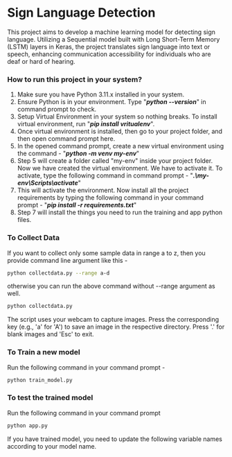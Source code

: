 # Sign Language Detection
This project aims to develop a machine learning model for detecting sign language. Utilizing a Sequential model built with Long Short-Term Memory (LSTM) layers in Keras, the project translates sign language into text or speech, enhancing communication accessibility for individuals who are deaf or hard of hearing.

### How to run this project in your system?

1. Make sure you have Python 3.11.x installed in your system.
2. Ensure Python is in your environment. Type "***python --version***" in command prompt to check.
3. Setup Virtual Environment in your system so nothing breaks. To install virtual environment, run "***pip install vritualenv***". 
4. Once virtual environment is installed, then go to your project folder, and then open command prompt here. 
5. In the opened command prompt, create a new virtual environment using the command - "***python -m venv my-env***"
6. Step 5 will create a folder called "my-env" inside your project folder. Now we have created the virtual environment. We have to activate it. To activate, type the following command in command prompt - "***.\my-env\Scripts\activate***"
7. This will activate the environment. Now install all the project requirements by typing the following command in your command prompt - "***pip install -r requirements.txt***"
8. Step 7 will install the things you need to run the training and app python files.



### To Collect Data

If you want to collect only some sample data in range a to z, then you provide command line argument like this - 

```bash
python collectdata.py --range a-d
```

otherwise you can run the above command without --range argument as well.

```bash
python collectdata.py
```

The script uses your webcam to capture images. Press the corresponding  key (e.g., 'a' for 'A') to save an image in the respective directory.  Press '.' for blank images and 'Esc' to exit.

### To Train a new model 

Run the following command in your command prompt - 

```cmd
python train_model.py
```

### To test the trained model

Run the following command in your command prompt

```cmd
python app.py
```

If you have trained model, you need to update the following variable names according to your model name.
